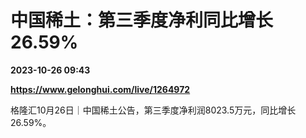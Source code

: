 # 中国稀土：第三季度净利同比增长26.59%

**2023-10-26 09:43**

**https://www.gelonghui.com/live/1264972**

格隆汇10月26日｜中国稀土公告，第三季度净利润8023.5万元，同比增长26.59%。